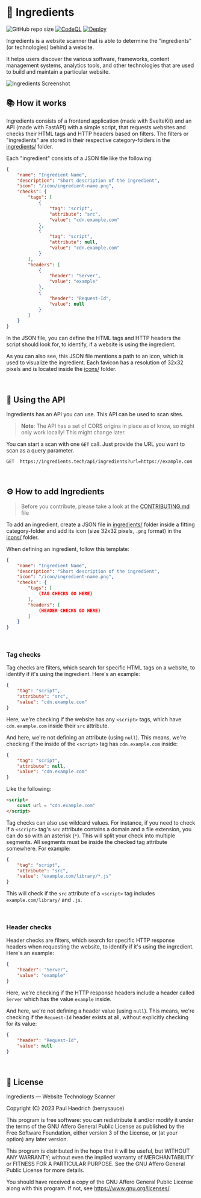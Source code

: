 # 🧪 Ingredients

![GitHub repo size](https://img.shields.io/github/repo-size/berrysauce/ingredients)
[![CodeQL](https://github.com/berrysauce/ingredients/actions/workflows/github-code-scanning/codeql/badge.svg)](https://github.com/berrysauce/ingredients/actions/workflows/github-code-scanning/codeql)
[![Deploy](https://github.com/berrysauce/ingredients/actions/workflows/deta.yml/badge.svg)](https://github.com/berrysauce/ingredients/actions/workflows/deta.yml)


Ingredients is a website scanner that is able to determine the "ingredients" (or technologies) behind a website.

It helps users discover the various software, frameworks, content management systems, analytics tools, and other technologies that are used to build and maintain a particular website.


<img alt="Ingredients Screenshot" src="https://bcdn.berrysauce.me/shared/ingredients-screenshot.png">


<br>


## 📚 How it works

Ingredients consists of a frontend application (made with SvelteKit) and an API (made with FastAPI) with a simple script, that requests websites and checks their HTML tags and HTTP headers based on filters. The filters or "ingredients" are stored in their respective category-folders in the [ingredients/](https://github.com/berrysauce/ingredients/tree/main/ingredients) folder.

Each "ingredient" consists of a JSON file like the following:

```json
{
    "name": "Ingredient Name",
    "description": "Short description of the ingredient",
    "icon": "/icon/ingredient-name.png",
    "checks": {
        "tags": [
            {
                "tag": "script",
                "attribute": "src",
                "value": "cdn.example.com"
            },
            {
                "tag": "script",
                "attribute": null,
                "value": "cdn.example.com"
            }
        ],
        "headers": [
            {
                "header": "Server",
                "value": "example"
            },
            {
                "header": "Request-Id",
                "value": null
            }
        ]
    }
}
```

In the JSON file, you can define the HTML tags and HTTP headers the script should look for, to identify, if a website is using the ingredient.

As you can also see, this JSON file mentions a path to an icon, which is used to visualize the ingredient. Each favicon has a resolution of 32x32 pixels and is located inside the [icons/](https://github.com/berrysauce/ingredients/tree/main/icons) folder.

<br>


## 🤖 Using the API

Ingredients has an API you can use. This API can be used to scan sites.

> **Note**: The API has a set of CORS origins in place as of know, so might only work locally! This might change later.

You can start a scan with one `GET` call. Just provide the URL you want to scan as a query parameter.

```http
GET  https://ingredients.tech/api/ingredients?url=https://example.com
```

<br>


## ⚙️ How to add Ingredients

> Before you contribute, please take a look at the [CONTRIBUTING.md](https://github.com/berrysauce/ingredients/blob/main/CONTRIBUTING.md) file

To add an ingredient, create a JSON file in [ingredients/](https://github.com/berrysauce/ingredients/tree/main/ingredients) folder inside a fitting category-folder and add its icon (size 32x32 pixels, `.png` format) in the [icons/](https://github.com/berrysauce/ingredients/tree/main/icons) folder.

When defining an ingredient, follow this template:

```json
{
    "name": "Ingredient Name",
    "description": "Short description of the ingredient",
    "icon": "/icon/ingredient-name.png",
    "checks": {
        "tags": [
            (TAG CHECKS GO HERE)
        ],
        "headers": [
            (HEADER CHECKS GO HERE)
        ]
    }
}
```

<br>

### Tag checks

Tag checks are filters, which search for specific HTML tags on a website, to identify if it's using the ingredient. Here's an example:

```json
{
    "tag": "script",
    "attribute": "src",
    "value": "cdn.example.com"
}
```

Here, we're checking if the website has any `<script>` tags, which have `cdn.example.com` inside their `src` attribute.

And here, we're not defining an attribute (using `null`). This means, we're checking if the inside of the `<script>` tag has `cdn.example.com` inside:

```json
{
    "tag": "script",
    "attribute": null,
    "value": "cdn.example.com"
}
```

Like the following:

```html
<script>
    const url = "cdn.example.com"
</script>
```

Tag checks can also use wildcard values. For instance, if you need to check if a `<script>` tag's `src` attribute contains a domain and a file extension, you can do so with an asterisk (`*`). This will split your check into multiple segments. All segments must be inside the checked tag attribute somewhere. For example:

```json
{
    "tag": "script",
    "attribute": "src",
    "value": "example.com/library/*.js"
}
```

This will check if the `src` attribute of a `<script>` tag includes `example.com/library/` and `.js`.

<br>

### Header checks

Header checks are filters, which search for specific HTTP response headers when requesting the website, to identify if it's using the ingredient. Here's an example:

```json
{
    "header": "Server",
    "value": "example"
}
```

Here, we're checking if the HTTP response headers include a header called `Server` which has the value `example` inside.

And here, we're not defining a header value (using `null`). This means, we're checking if the `Request-Id` header exists at all, without explicitly checking for its value:

```json
{
    "header": "Request-Id",
    "value": null
}
```


<br>


## 📄 License

Ingredients — Website Technology Scanner

Copyright (C) 2023 Paul Haedrich (berrysauce)

This program is free software: you can redistribute it and/or modify
it under the terms of the GNU Affero General Public License as published
by the Free Software Foundation, either version 3 of the License, or
(at your option) any later version.

This program is distributed in the hope that it will be useful,
but WITHOUT ANY WARRANTY; without even the implied warranty of
MERCHANTABILITY or FITNESS FOR A PARTICULAR PURPOSE.  See the
GNU Affero General Public License for more details.

You should have received a copy of the GNU Affero General Public License
along with this program.  If not, see <https://www.gnu.org/licenses/>.
